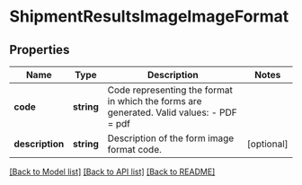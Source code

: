 # ShipmentResultsImageImageFormat

## Properties
Name | Type | Description | Notes
------------ | ------------- | ------------- | -------------
**code** | **string** | Code representing the format in which the forms are generated. Valid values: - PDF &#x3D; pdf | 
**description** | **string** | Description of the form image format code. | [optional] 

[[Back to Model list]](../../README.md#documentation-for-models) [[Back to API list]](../../README.md#documentation-for-api-endpoints) [[Back to README]](../../README.md)

